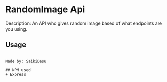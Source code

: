 # RandomImage Api

Description:
An API who gives random image based of what endpoints are you using.

## Usage
``` https://localhost:8080/milf

Made by: SaikiDesu 

## NPM used
+ Express

